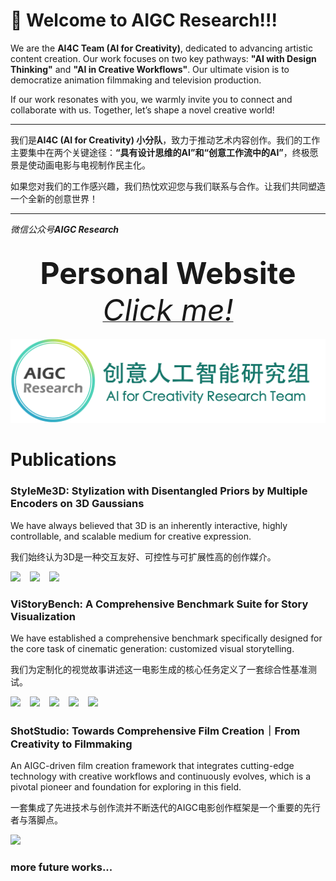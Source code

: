 # 👋 Welcome to AIGC Research!!! 

We are the **AI4C Team (AI for Creativity)**, dedicated to advancing artistic content creation. Our work focuses on two key pathways: **"AI with Design Thinking"** and **"AI in Creative Workflows"**. Our ultimate vision is to democratize animation filmmaking and television production. 

If our work resonates with you, we warmly invite you to connect and collaborate with us. Together, let’s shape a novel creative world!

---

我们是**AI4C (AI for Creativity) 小分队**，致力于推动艺术内容创作。我们的工作主要集中在两个关键途径：**“具有设计思维的AI”**和**“创意工作流中的AI”**，终极愿景是使动画电影与电视制作民主化。

如果您对我们的工作感兴趣，我们热忱欢迎您与我们联系与合作。让我们共同塑造一个全新的创意世界！

---

*微信公众号**AIGC Research***

<div align="center">
  <div>&nbsp;</div>
  <div align="center">
    <b><font size="20">Personal Website</font></b>
    <sup>
      <a href="https://journey-zhuang.github.io/">
        <i><font size="10">Click me!</font></i>
      </a>
    </sup>
</div>
<div>&nbsp;</div>
  <img src="../images/AI4C_logo.png" />
</div>


# Publications

### StyleMe3D: Stylization with Disentangled Priors by Multiple Encoders on 3D Gaussians

We have always believed that 3D is an inherently interactive, highly controllable, and scalable medium for creative expression.

我们始终认为3D是一种交互友好、可控性与可扩展性高的创作媒介。

<a href="https://arxiv.org/abs/2504.15281"><img src="https://img.shields.io/static/v1?label=Tech%20Report&message=Arxiv&color=red"></a> &ensp;
<a href="https://styleme3d.github.io/"><img src="https://img.shields.io/static/v1?label=Project%20Page&message=Web&color=green"></a> &ensp;
<a href="https://github.com/AIGCResearch/styleme3d"><img src="https://img.shields.io/static/v1?label=Code&message=Github&color=blue"></a> &ensp;

### ViStoryBench: A Comprehensive Benchmark Suite for Story Visualization

We have established a comprehensive benchmark specifically designed for the core task of cinematic generation: customized visual storytelling.

我们为定制化的视觉故事讲述这一电影生成的核心任务定义了一套综合性基准测试。

<a href="https://arxiv.org/abs/2505.24862"><img src="https://img.shields.io/static/v1?label=Tech%20Report&message=Arxiv&color=red"></a> &ensp;
<a href="https://github.com/ViStoryBench/vistorybench"><img src="https://img.shields.io/static/v1?label=Code&message=Github&color=blue"></a> &ensp;
<a href="https://huggingface.co/datasets/ViStoryBench/ViStoryBench"><img src="https://img.shields.io/static/v1?label=Dataset&message=HuggingFace&color=yellow"></a> &ensp;
<a href="https://vistorybench.github.io/"><img src="https://img.shields.io/static/v1?label=Project%20Page&message=Web&color=green"></a> &ensp;
<a href="https://vistorybench.github.io/story_detail/"><img src="https://img.shields.io/static/v1?label=Browse%20Results&message=Web&color=green"></a> &ensp;

### ShotStudio: Towards Comprehensive Film Creation｜From Creativity to Filmmaking

An AIGC-driven film creation framework that integrates cutting-edge technology with creative workflows and continuously evolves, which is a pivotal pioneer and foundation for exploring in this field.

一套集成了先进技术与创作流并不断迭代的AIGC电影创作框架是一个重要的先行者与落脚点。

<a href="https://github.com/AIGCResearch/ShotStudio"><img src="https://img.shields.io/static/v1?label=Code&message=Github&color=blue"></a> &ensp;




### more future works...


<!--

**Here are some ideas to get you started:**

🙋‍♀️ A short introduction - what is your organization all about?
🌈 Contribution guidelines - how can the community get involved?
👩‍💻 Useful resources - where can the community find your docs? Is there anything else the community should know?
🍿 Fun facts - what does your team eat for breakfast?
🧙 Remember, you can do mighty things with the power of [Markdown](https://docs.github.com/github/writing-on-github/getting-started-with-writing-and-formatting-on-github/basic-writing-and-formatting-syntax)
-->
